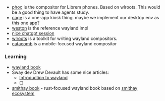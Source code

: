 - [phoc](https://gitlab.gnome.org/World/Phosh/phoc) is the compositor for Librem phones. Based on wlroots. This would be a good thing to have agents study.
- [cage](https://github.com/cage-kiosk/cage) is a one-app kiosk thing. maybe we implement our desktop env as this one app?
- [weston](https://gitlab.freedesktop.org/wayland/weston) is the reference wayland impl
- [nice chatgpt session](https://chatgpt.com/c/6902b324-6974-8321-9c3f-c73b76ac1cdd)
- [wlroots](https://gitlab.freedesktop.org/wlroots/wlroots) is a toolkit for writing wayland compositors.
- [catacomb](https://github.com/catacombing/catacomb) is a mobile-focused wayland compositor


### Learning

- [wayland book](https://wayland-book.com/)
- Sway dev Drew Devault has some nice articles:
  - [Introduction to wayland](https://drewdevault.com/2017/06/10/Introduction-to-Wayland.html)
  - [ ] 
- [smithay book](https://smithay.github.io/book/intro.html) - rust-focused wayland book based on [smithay ecosystem](https://github.com/Smithay)

